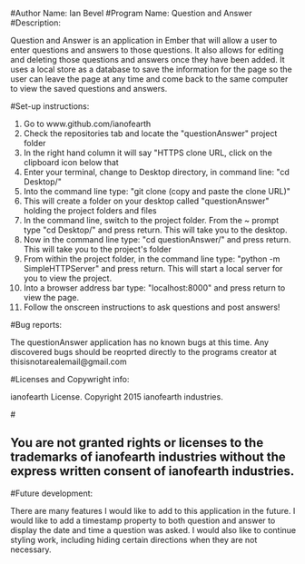 #Author Name: Ian Bevel
#Program Name: Question and Answer
#Description: 
<p>Question and Answer is an application in Ember that will allow a user to enter questions and answers to those questions.  It also allows for editing and deleting those questions and answers once they have been added.  It uses a local store as a database to save the information for the page so the user can leave the page at any time and come back to the same computer to view the saved questions and answers.</p>
#Set-up instructions: 
<ol>
<li>Go to www.github.com/ianofearth</li>
<li>Check the repositories tab and locate the "questionAnswer" project folder</li>
<li>In the right hand column it will say "HTTPS clone URL, click on the clipboard icon below that</li>
<li>Enter your terminal, change to Desktop directory, in command line: "cd Desktop/"</li>
<li>Into the command line type: "git clone (copy and paste the clone URL)"</li>
<li>This will create a folder on your desktop called "questionAnswer" holding the project folders and files</li>
<li>In the command line, switch to the project folder.  From the ~ prompt type "cd Desktop/" and press return.  This will take you to the desktop.</li>
<li>Now in the command line type: "cd questionAnswer/" and press return.  This will take you to the project's folder</li>
<li>From within the project folder, in the command line type: "python -m SimpleHTTPServer" and press return.  This will start a local server for you to view the project.</li>
<li>Into a browser address bar type: "localhost:8000" and press return to view the page.</li>
<li>Follow the onscreen instructions to ask questions and post answers!</li>
</ol>
</p>
#Bug reports: 
<p>The questionAnswer application has no known bugs at this time.  Any discovered bugs should be reoprted directly to the programs creator at thisisnotarealemail@gmail.com</p>
#Licenses and Copywright info: <p>ianofearth License.  Copyright 2015 ianofearth industries.</p>
#<h2>You are not granted rights or licenses to the trademarks of ianofearth industries without the express written consent of ianofearth industries.</h2>
#Future development:
<p>There are many features I would like to add to this application in the future.  I would like to add a timestamp property to both question and answer to display the date and time a question was asked.  I would also like to continue styling work, including hiding certain directions when they are not necessary.</p>
